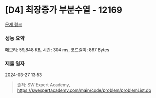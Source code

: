 # [D4] 최장증가 부분수열 - 12169 

[문제 링크](https://swexpertacademy.com/main/code/problem/problemDetail.do?contestProbId=AXpNGlEangMDFAV2) 

### 성능 요약

메모리: 59,848 KB, 시간: 304 ms, 코드길이: 867 Bytes

### 제출 일자

2024-03-27 13:53



> 출처: SW Expert Academy, https://swexpertacademy.com/main/code/problem/problemList.do